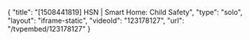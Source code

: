 {
    "title": "[1508441819] HSN | Smart Home: Child Safety",
    "type": "solo",
    "layout": "iframe-static",
    "videoId": "123178127",
    "url": "\/tvpembed\/123178127"
}